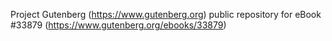 Project Gutenberg (https://www.gutenberg.org) public repository for eBook #33879 (https://www.gutenberg.org/ebooks/33879)
